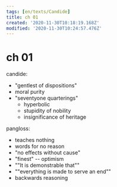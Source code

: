 ```yaml
---
tags: [en/texts/Candide]
title: ch 01
created: '2020-11-30T10:18:19.168Z'
modified: '2020-11-30T10:24:57.476Z'
---
```


# ch 01
candide:
- "gentlest of dispositions"
- moral purity
- "seventyone quarterings"
  - hyperbolic
  - stupidity of nobility
  - insignificance of heritage

pangloss:
- teaches nothing
- words for no reason
- "no effects without cause"
- "finest" -- optimism
- ""It is demonstrable that""
- ""everything is made to serve an end""
- backwards reasoning
